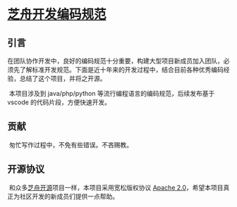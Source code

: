 # [芝舟开发编码规范](https://git.yoqi.me/zhizhou/ZhiZhouDevelopmentSpecification)

## 引言

​        在团队协作开发中，良好的编码规范十分重要，构建大型项目新成员加入团队，必须先了解标准开发规范。下面是近十年来的开发过程中，结合目前各种优秀编码经验，总结了这个项目，并将之开源。

​	本项目涉及到 java/php/python 等流行编程语言的编码规范，后续发布基于 vscode 的代码片段，方便快速开发。



## 贡献

​	匆忙写作过程中，不免有些错误。不吝赐教。



## 开源协议

​	和众多[芝舟开源](https://git.yoqi.me/)项目一样，本项目采用宽松版权协议 [Apache 2.0](LICENSE.md)，希望本项目真正为社区开发的新成员们提供一点帮助。

